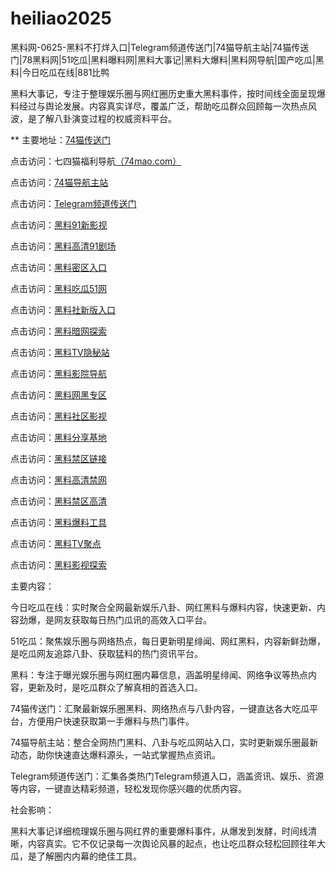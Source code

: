 # heiliao2025
黑料网-0625-黑料不打烊入口|Telegram频道传送门|74猫导航主站|74猫传送门|78黑料网|51吃瓜|黑料曝料网|黑料大事记|黑料大爆料|黑料网导航|国产吃瓜|黑料|今日吃瓜在线|881比鸭

黑料大事记，专注于整理娱乐圈与网红圈历史重大黑料事件，按时间线全面呈现爆料经过与舆论发展。内容真实详尽，覆盖广泛，帮助吃瓜群众回顾每一次热点风波，是了解八卦演变过程的权威资料平台。

** 主要地址：<a href="https://74mao.com/">74猫传送门</a>

点击访问：七四猫福利导航<a href="https://74mao.com/">（74mao.com）</a>

点击访问：<a href="https://74mao.com/">74猫导航主站</a>

点击访问：<a href="https://74mao.com/">Telegram频道传送门</a>

点击访问：<a href="https://hj-698.pages.dev/">黑料91新影视</a>  

点击访问：<a href="https://hj-699.pages.dev/">黑料高清91剧场</a>  

点击访问：<a href="https://aw4-08.pages.dev/">黑料密区入口</a>  

点击访问：<a href="https://hj-846.pages.dev/">黑料吃瓜51网</a>  

点击访问：<a href="https://hls-01.pages.dev/">黑料社新版入口</a>  

点击访问：<a href="https://aw8-11.pages.dev/">黑料暗网探索</a>  

点击访问：<a href="https://aw9-11.pages.dev/">黑料TV隐秘站</a>  

点击访问：<a href="https://aw10-11.pages.dev/">黑料影院导航</a>  

点击访问：<a href="https://aw1-12.pages.dev/">黑料网黑专区</a>  

点击访问：<a href="https://aw2-12.pages.dev/">黑料社区影视</a>  

点击访问：<a href="https://aw3-12.pages.dev/">黑料分享基地</a>  

点击访问：<a href="https://aw4-12.pages.dev/">黑料禁区链接</a>  

点击访问：<a href="https://aw5-12.pages.dev/">黑料高清禁网</a>  

点击访问：<a href="https://aw5-09.pages.dev/">黑料禁区高清</a>  

点击访问：<a href="https://aw6-09.pages.dev/">黑料爆料工具</a>  

点击访问：<a href="https://aw7-09.pages.dev/">黑料TV聚点</a>  

点击访问：<a href="https://aw8-09.pages.dev/">黑料影视探索</a>  

主要内容：

今日吃瓜在线：实时聚合全网最新娱乐八卦、网红黑料与爆料内容，快速更新、内容劲爆，是网友获取每日热门瓜讯的高效入口平台。

51吃瓜：聚焦娱乐圈与网络热点，每日更新明星绯闻、网红黑料，内容新鲜劲爆，是吃瓜网友追踪八卦、获取猛料的热门资讯平台。

黑料：专注于曝光娱乐圈与网红圈内幕信息，涵盖明星绯闻、网络争议等热点内容，更新及时，是吃瓜群众了解真相的首选入口。

74猫传送门：汇聚最新娱乐圈黑料、网络热点与八卦内容，一键直达各大吃瓜平台，方便用户快速获取第一手爆料与热门事件。

74猫导航主站：整合全网热门黑料、八卦与吃瓜网站入口，实时更新娱乐圈最新动态，助你快速直达爆料源头，一站式掌握热点资讯。

Telegram频道传送门：汇集各类热门Telegram频道入口，涵盖资讯、娱乐、资源等内容，一键直达精彩频道，轻松发现你感兴趣的优质内容。

社会影响：

黑料大事记详细梳理娱乐圈与网红界的重要爆料事件，从爆发到发酵，时间线清晰，内容真实。它不仅记录每一次舆论风暴的起点，也让吃瓜群众轻松回顾往年大瓜，是了解圈内内幕的绝佳工具。

<span style="display:none;">[Canonical link](）</span>
